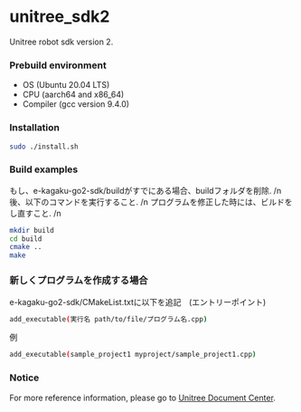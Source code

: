# unitree_sdk2
Unitree robot sdk version 2.

### Prebuild environment
* OS  (Ubuntu 20.04 LTS)  
* CPU  (aarch64 and x86_64)   
* Compiler  (gcc version 9.4.0) 

### Installation
```bash
sudo ./install.sh

```

### Build examples
もし、e-kagaku-go2-sdk/buildがすでにある場合、buildフォルダを削除. /n
後、以下のコマンドを実行すること. /n
プログラムを修正した時には、ビルドをし直すこと. /n
```bash
mkdir build
cd build
cmake ..
make
```

### 新しくプログラムを作成する場合
e-kagaku-go2-sdk/CMakeList.txtに以下を追記　(エントリーポイント)
```bash
add_executable(実行名 path/to/file/プログラム名.cpp)
```
例
```bash
add_executable(sample_project1 myproject/sample_project1.cpp)
```

### Notice
For more reference information, please go to [Unitree Document Center](https://support.unitree.com/home/zh/developer).
